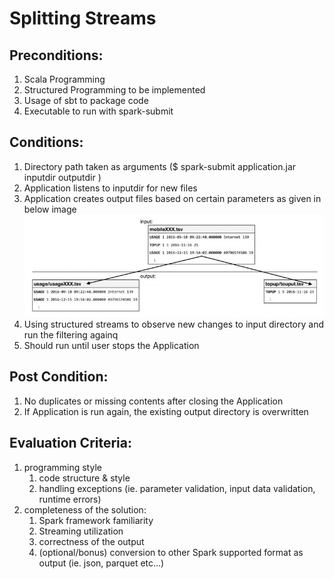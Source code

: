 # Splitting Streams


## Preconditions:
1.	Scala Programming
2.	Structured Programming to be implemented
3.	Usage of sbt to package code
4.	Executable to run with spark-submit

## Conditions:
1.	Directory path taken as arguments ($ spark-submit application.jar inputdir outputdir )
2.	Application listens to inputdir for new files
3.	Application creates output files based on certain parameters as given in below image
![alt text](./Filtering.JPG "")
4.	Using structured streams to observe new changes to input directory and run the filtering againq
5.	Should run until user stops the Application

## Post Condition:
1.	No duplicates or missing contents after closing the Application
2.	If Application is run again, the existing output directory is overwritten

## Evaluation Criteria:
1.	programming style
	1.	code structure & style
	2.	handling exceptions (ie. parameter validation, input data validation, runtime errors)
2.	completeness of the solution:
	1.	Spark framework familiarity
	2.	Streaming utilization
	3.	correctness of the output
	4.	(optional/bonus) conversion to other Spark supported format as output (ie. json, parquet etc...)

